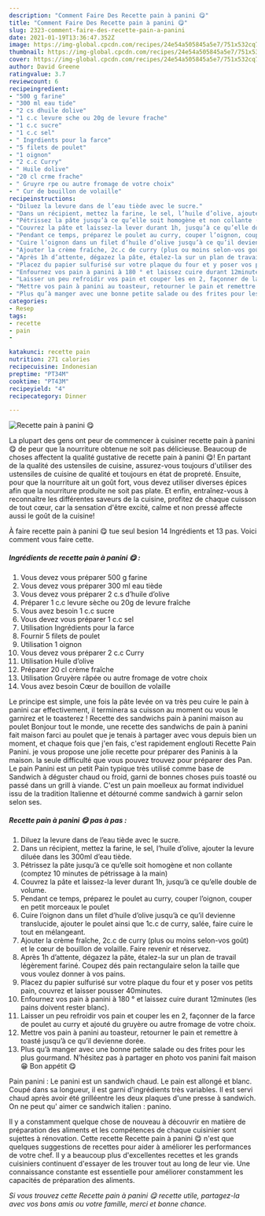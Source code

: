 ```yaml
---
description: "Comment Faire Des Recette pain à panini 😋"
title: "Comment Faire Des Recette pain à panini 😋"
slug: 2323-comment-faire-des-recette-pain-a-panini
date: 2021-01-19T13:36:47.352Z
image: https://img-global.cpcdn.com/recipes/24e54a505845a5e7/751x532cq70/recette-pain-a-panini-😋-photo-principale-de-la-recette.jpg
thumbnail: https://img-global.cpcdn.com/recipes/24e54a505845a5e7/751x532cq70/recette-pain-a-panini-😋-photo-principale-de-la-recette.jpg
cover: https://img-global.cpcdn.com/recipes/24e54a505845a5e7/751x532cq70/recette-pain-a-panini-😋-photo-principale-de-la-recette.jpg
author: David Greene
ratingvalue: 3.7
reviewcount: 6
recipeingredient:
- "500 g farine"
- "300 ml eau tide"
- "2 cs dhuile dolive"
- "1 c.c levure sche ou 20g de levure frache"
- "1 c.c sucre"
- "1 c.c sel"
- " Ingrdients pour la farce"
- "5 filets de poulet"
- "1 oignon"
- "2 c.c Curry"
- " Huile dolive"
- "20 cl crme frache"
- " Gruyre rpe ou autre fromage de votre choix"
- " Cur de bouillon de volaille"
recipeinstructions:
- "Diluez la levure dans de l’eau tiède avec le sucre."
- "Dans un récipient, mettez la farine, le sel, l’huile d’olive, ajouter la levure diluée dans les 300ml d’eau tiède."
- "Pétrissez la pâte jusqu’à ce qu’elle soit homogène et non collante (comptez 10 minutes de pétrissage à la main)"
- "Couvrez la pâte et laissez-la lever durant 1h, jusqu’à ce qu’elle double de volume."
- "Pendant ce temps, préparez le poulet au curry, couper l’oignon, couper en petit morceaux le poulet"
- "Cuire l’oignon dans un filet d’huile d’olive jusqu’à ce qu’il devienne translucide, ajouter le poulet ainsi que 1c.c de curry, salée, faire cuire le tout en mélangeant."
- "Ajouter la crème fraîche, 2c.c de curry (plus ou moins selon-vos goût) et le cœur de bouillon de volaille. Faire revenir et réservez."
- "Après 1h d’attente, dégazez la pâte, étalez-la sur un plan de travail légèrement fariné. Coupez dés pain rectangulaire selon la taille que vous voulez donner à vos pains."
- "Placez du papier sulfurisé sur votre plaque du four et y poser vos petits pain, couvrez et laisser pousser 40minutes."
- "Enfournez vos pain à panini à 180 ° et laissez cuire durant 12minutes (les pains doivent rester blanc)."
- "Laisser un peu refroidir vos pain et couper les en 2, façonner de la farce de poulet au curry et ajouté du gruyère ou autre fromage de votre choix."
- "Mettre vos pain à panini au toasteur, retourner le pain et remettre à toasté jusqu’à ce qu’il devienne dorée."
- "Plus qu’à manger avec une bonne petite salade ou des frites pour les plus gourmand. N’hésitez pas à partager en photo vos panini fait maison 😁 Bon appétit 😋"
categories:
- Resep
tags:
- recette
- pain
- 

katakunci: recette pain  
nutrition: 271 calories
recipecuisine: Indonesian
preptime: "PT34M"
cooktime: "PT43M"
recipeyield: "4"
recipecategory: Dinner

---
```



![Recette pain à panini 😋](https://img-global.cpcdn.com/recipes/24e54a505845a5e7/751x532cq70/recette-pain-a-panini-😋-photo-principale-de-la-recette.jpg)

La plupart des gens ont peur de commencer à cuisiner recette pain à panini 😋 de peur que la nourriture obtenue ne soit pas délicieuse. Beaucoup de choses affectent la qualité gustative de recette pain à panini 😋! En partant de la qualité des ustensiles de cuisine, assurez-vous toujours d'utiliser des ustensiles de cuisine de qualité et toujours en état de propreté. Ensuite, pour que la nourriture ait un goût fort, vous devez utiliser diverses épices afin que la nourriture produite ne soit pas plate. Et enfin, entraînez-vous à reconnaître les différentes saveurs de la cuisine, profitez de chaque cuisson de tout cœur, car la sensation d'être excité, calme et non pressé affecte aussi le goût de la cuisine!

<!--inarticleads1-->

À faire recette pain à panini 😋 tue seul besion 14 Ingrédients et 13 pas. Voici comment vous faire cette.

##### Ingrédients de recette pain à panini 😋 :

1. Vous devez vous préparer 500 g farine
1. Vous devez vous préparer 300 ml eau tiède
1. Vous devez vous préparer 2 c.s d’huile d’olive
1. Préparer 1 c.c levure sèche ou 20g de levure fraîche
1. Vous avez besoin 1 c.c sucre
1. Vous devez vous préparer 1 c.c sel
1. Utilisation  Ingrédients pour la farce
1. Fournir 5 filets de poulet
1. Utilisation 1 oignon
1. Vous devez vous préparer 2 c.c Curry
1. Utilisation  Huile d’olive
1. Préparer 20 cl crème fraîche
1. Utilisation  Gruyère râpée ou autre fromage de votre choix
1. Vous avez besoin  Cœur de bouillon de volaille


Le principe est simple, une fois la pâte levée on va très peu cuire le pain à panini car effectivement, il terminera sa cuisson au moment ou vous le garnirez et le toasterez ! Recette des sandwichs pain à panini maison au poulet Bonjour tout le monde, une recette des sandwichs de pain à panini fait maison farci au poulet que je tenais à partager avec vous depuis bien un moment, et chaque fois que j&#39;en fais, c&#39;est rapidement englouti Recette Pain Panini. je vous propose une jolie recette pour préparer des Paninis à la maison. la seule difficulté que vous pouvez trouvez pour préparer des Pan. Le pain Panini est un petit Pain typique très utilisé comme base de Sandwich à déguster chaud ou froid, garni de bonnes choses puis toasté ou passé dans un grill à viande. C&#39;est un pain moelleux au format individuel issu de la tradition Italienne et détourné comme sandwich à garnir selon selon ses. 

<!--inarticleads2-->

##### Recette pain à panini 😋 pas à pas :

1. Diluez la levure dans de l’eau tiède avec le sucre.
1. Dans un récipient, mettez la farine, le sel, l’huile d’olive, ajouter la levure diluée dans les 300ml d’eau tiède.
1. Pétrissez la pâte jusqu’à ce qu’elle soit homogène et non collante (comptez 10 minutes de pétrissage à la main)
1. Couvrez la pâte et laissez-la lever durant 1h, jusqu’à ce qu’elle double de volume.
1. Pendant ce temps, préparez le poulet au curry, couper l’oignon, couper en petit morceaux le poulet
1. Cuire l’oignon dans un filet d’huile d’olive jusqu’à ce qu’il devienne translucide, ajouter le poulet ainsi que 1c.c de curry, salée, faire cuire le tout en mélangeant.
1. Ajouter la crème fraîche, 2c.c de curry (plus ou moins selon-vos goût) et le cœur de bouillon de volaille. Faire revenir et réservez.
1. Après 1h d’attente, dégazez la pâte, étalez-la sur un plan de travail légèrement fariné. Coupez dés pain rectangulaire selon la taille que vous voulez donner à vos pains.
1. Placez du papier sulfurisé sur votre plaque du four et y poser vos petits pain, couvrez et laisser pousser 40minutes.
1. Enfournez vos pain à panini à 180 ° et laissez cuire durant 12minutes (les pains doivent rester blanc).
1. Laisser un peu refroidir vos pain et couper les en 2, façonner de la farce de poulet au curry et ajouté du gruyère ou autre fromage de votre choix.
1. Mettre vos pain à panini au toasteur, retourner le pain et remettre à toasté jusqu’à ce qu’il devienne dorée.
1. Plus qu’à manger avec une bonne petite salade ou des frites pour les plus gourmand. N’hésitez pas à partager en photo vos panini fait maison 😁 Bon appétit 😋


Pain panini : Le panini est un sandwich chaud. Le pain est allongé et blanc. Coupé dans sa longueur, il est garni d&#39;ingrédients très variables. Il est servi chaud après avoir été grilléentre les deux plaques d&#39;une presse à sandwich. On ne peut qu&#39; aimer ce sandwich italien : panino. 

<!--inarticleads1-->

<p>
Il y a constamment quelque chose de nouveau à découvrir en matière de préparation des aliments et les compétences de chaque cuisinier sont sujettes à rénovation. Cette recette Recette pain à panini 😋 n'est que quelques suggestions de recettes pour aider à améliorer les performances de votre chef. Il y a beaucoup plus d'excellentes recettes et les grands cuisiniers continuent d'essayer de les trouver tout au long de leur vie. Une connaissance constante est essentielle pour améliorer constamment les capacités de préparation des aliments.
</p>

<p>
<i>Si vous trouvez cette Recette pain à panini 😋 recette utile, partagez-la avec vos bons amis ou votre famille, merci et bonne chance.</i>
</p>

